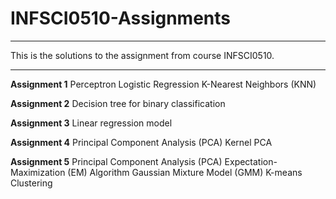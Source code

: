 # INFSCI0510-Assignments
---

This is the solutions to the assignment from course INFSCI0510.

---

**Assignment 1**
Perceptron
Logistic Regression
K-Nearest Neighbors (KNN)  
    
**Assignment 2**
Decision tree for binary classification

**Assignment 3**
Linear regression model

**Assignment 4**
Principal Component Analysis (PCA)
Kernel PCA

**Assignment 5**
Principal Component Analysis (PCA)
Expectation-Maximization (EM) Algorithm
Gaussian Mixture Model (GMM)
K-means Clustering
